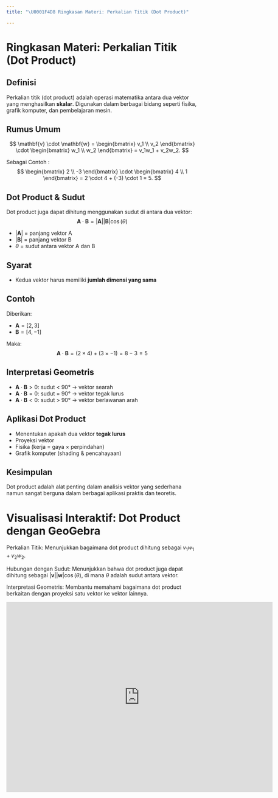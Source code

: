 ```yaml
---
title: "\U0001F4D8 Ringkasan Materi: Perkalian Titik (Dot Product)"

---
```


#  Ringkasan Materi: Perkalian Titik (Dot Product)

##  Definisi
Perkalian titik (dot product) adalah operasi matematika antara dua vektor yang menghasilkan **skalar**. Digunakan dalam berbagai bidang seperti fisika, grafik komputer, dan pembelajaran mesin.

##  Rumus Umum
$$
 \mathbf{v} \cdot \mathbf{w} = 
\begin{bmatrix}
v_1 \\
v_2
\end{bmatrix}
\cdot
\begin{bmatrix}
w_1 \\
w_2
\end{bmatrix}
= v_1w_1 + v_2w_2.
$$

Sebagai Contoh :
$$
\begin{bmatrix}
2 \\
-3
\end{bmatrix}
\cdot
\begin{bmatrix}
4 \\
1
\end{bmatrix}
= 2 \cdot 4 + (-3) \cdot 1 = 5.
$$

##  Dot Product & Sudut
Dot product juga dapat dihitung menggunakan sudut di antara dua vektor:
$$
\mathbf{A} \cdot \mathbf{B} = |\mathbf{A}| |\mathbf{B}| \cos(\theta)
$$
- $|\mathbf{A}|$ = panjang vektor A  
- $|\mathbf{B}|$ = panjang vektor B  
- $\theta$ = sudut antara vektor A dan B

##  Syarat
- Kedua vektor harus memiliki **jumlah dimensi yang sama**

##  Contoh
Diberikan:
- $\mathbf{A} = [2, 3]$  
- $\mathbf{B} = [4, -1]$

Maka:
$$
\mathbf{A} \cdot \mathbf{B} = (2 \times 4) + (3 \times -1) = 8 - 3 = 5
$$

##  Interpretasi Geometris
- $\mathbf{A} \cdot \mathbf{B} > 0$: sudut $<$ 90° → vektor searah  
- $\mathbf{A} \cdot \mathbf{B} = 0$: sudut = 90° → vektor tegak lurus  
- $\mathbf{A} \cdot \mathbf{B} < 0$: sudut $>$ 90° → vektor berlawanan arah

##  Aplikasi Dot Product
- Menentukan apakah dua vektor **tegak lurus**
- Proyeksi vektor
- Fisika (kerja = gaya × perpindahan)
- Grafik komputer (shading & pencahayaan)

##  Kesimpulan
Dot product adalah alat penting dalam analisis vektor yang sederhana namun sangat berguna dalam berbagai aplikasi praktis dan teoretis.

#  Visualisasi Interaktif: Dot Product dengan GeoGebra

Perkalian Titik: Menunjukkan bagaimana dot product dihitung sebagai $v_1w_1 + v_2w_2$.

Hubungan dengan Sudut: Menunjukkan bahwa dot product juga dapat dihitung sebagai $|\mathbf{v}||\mathbf{w}|\cos(\theta)$, di mana $\theta$ adalah sudut antara vektor.

Interpretasi Geometris: Membantu memahami bagaimana dot product berkaitan dengan proyeksi satu vektor ke vektor lainnya.

<iframe src="https://www.geogebra.org/material/iframe/id/k3ch5yc4/width/700/height/500/border/888888/rc/false/ai/false/sdz/true" width="700" height="500" style="border:0px;" allowfullscreen></iframe>
